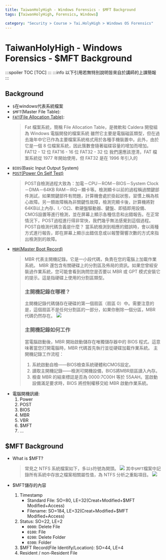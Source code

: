 ```yaml
---
title: TaiwanHolyHigh - Windows Forensics - $MFT Background
tags: [TaiwanHolyHigh, Forensics, Windows]

category: "Security > Course > Tai.HolyHigh > Windows OS Forensics"
---
```


# TaiwanHolyHigh - Windows Forensics - \$MFT Background
:::spoiler TOC
[TOC]
:::
:::info
以下引用若無特別說明皆來自於講師的上課簡報
:::

## Background
* `$`在windows代表系統檔案
* `$MFT`(Master File Table):
* [`FAT`(File Allocation Table)](https://tw.easeus.com/partition-manager-tips/fat-file-system-format.html):
    > Fat 檔案系統，簡稱 File Allocation Table，是微軟和 Caldera 開發組為 Windows 電腦開發的檔案系統
    > 雖然它主要是電腦磁區類型，但在過去幾年中它已作為主要檔案系統格式用於各種手機裝置中。此外，由於它是一個 8 位檔案系統，因此簇數會隨著磁碟容量的增加而增加。
    > FAT12 - 12 位
    > FAT16 - 16 位
    > FAT32 - 32 位
    > 我們還應該澄清，FAT 檔案系統從 1977 年開始使用，但 FAT32 是在 1996 年引入的
* `BIOS`(Basic Input Output System)
* [`POST`(Power On Self Test)](https://bbs.pigoo.com/thread-16131-1-1.html)
    > POST自檢測過程大致為：加電－CPU－ROM－BIOS－System Clock－DMA－64KB RAM－IRQ－顯卡等。檢測顯卡以前的過程稱過關鍵部件測試，如果關鍵部件有問題，計算機會處於掛起狀態，習慣上稱為核心故障。另一類故障稱為非關鍵性故障，檢測完顯卡後，計算機將對64KB以上內存、I／O口、軟硬盤驅動器、鍵盤、即插即用設備、CMOS設置等進行檢測，並在屏幕上顯示各種信息和出錯報告。在正常情況下，POST過程進行得非常快，我們幾乎無法感覺到這個過程。
    > POST自檢測代碼含義是什麼？
    > 當系統檢測到相應的錯誤時，會以兩種方式進行報告，即在屏幕上顯示出錯信息或以報警聲響次數的方式來指出檢測到的故障。
* [`MBR`(Master Boot Record)](https://tw.easeus.com/diskmanager/master-boot-record.html)
    > MBR 代表主開機記錄。它是一小段代碼，負責在您的電腦上加載作業系統。 MBR 還包含有關硬碟上的分割區及佈局的資訊。如果您曾經安裝過作業系統，您可能會看到詢問您是否要以 MBR 或 GPT 模式安裝它的提示。這是指硬碟上使用的分割區類型。
    > ### 主開機記錄在哪裡？
    > 主開機記錄代碼儲存在硬碟的第一個扇區（扇區 0）中。需要注意的是，這個扇區不是任何分割區的一部分，如果你刪除一個分區，MBR 代碼仍然存在。
    > ![](https://tw.easeus.com/images/en/screenshot/partition-manager/mbr-location.png)
    > ### 主開機記錄如何工作
    > 當電腦啟動後，MBR 開始啟動儲存在唯獨儲存器中的 BIOS 程式。這意味著當您打開電腦時，MBR 代碼首先執行並從硬碟加載作業系統。
    > 主開機記錄工作流程：
    > 1. 系統啟動自檢——BIOS檢查系統硬體和CMOS設定。
    > 2. 讀取主開機記錄——檢測可開機設備，BIOS將MBR扇區讀入內存。
    > 3. 檢查 MBR 的結束標誌是否為 0000:7C00H 等於 55AAH。當啟動設備滿足要求時，BIOS 將控制權移交給 MBR 啟動作業系統。
* 電腦開機訊續:
    1. Power
    2. POST
    3. BIOS
    4. MBR
    5. VBR
    6. $MFT
    7. ...
## \$MFT Background
* What is \$MFT?
    > 常見之 NTFS 系統檔案如下，多以`$`符號為開頭。
    > ![](https://hackmd.io/_uploads/B1u7eQtGa.png)
    > 其中`$MFT`檔案中記錄所有系統中存放之檔案相關屬性值，為 NTFS 分析之重點項目。
    > ![](https://hackmd.io/_uploads/r1ArgXFGT.png)

* \$MFT儲存的內容
    1. Timestamp
        * Standard File: SO=80, LE=32(Creat+Modified+\$MFT Modified+Access)
        * Filename: SO=184, LE=32(Creat+Modified+\$MFT Modified+Access)
    2. Status: SO=22, LE=2
        * `0000`: Delete File
        * `0100`: File
        * `0200`: Delete Folder
        * `0300`: Folder
    3. \$MFT Record(File Identify/Location): SO=44, LE=4
    4. Resident / non-Resident File
